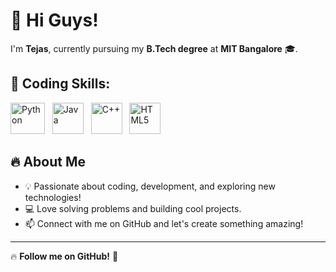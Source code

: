 # 👋 Hi Guys!  

I'm **Tejas**, currently pursuing my **B.Tech degree** at **MIT Bangalore** 🎓.  

## 🚀 Coding Skills:  
<p align="left"> <img src="https://cdn.jsdelivr.net/gh/devicons/devicon/icons/python/python-original.svg" alt="Python" width="55" height="50"/> &nbsp; <img src="https://cdn.jsdelivr.net/gh/devicons/devicon/icons/java/java-original.svg" alt="Java" width="50" height="50"/> &nbsp; <img src="https://cdn.jsdelivr.net/gh/devicons/devicon/icons/cplusplus/cplusplus-original.svg" alt="C++" width="50" height="50"/> &nbsp; <img src="https://cdn.jsdelivr.net/gh/devicons/devicon/icons/html5/html5-original.svg" alt="HTML5" width="50" height="50"/> </p>

## 🔥 About Me  
- 💡 Passionate about coding, development, and exploring new technologies!  
- 💻 Love solving problems and building cool projects.  
- 📫 Connect with me on GitHub and let's create something amazing!  

---

🔥 **Follow me on GitHub!** 🚀  
